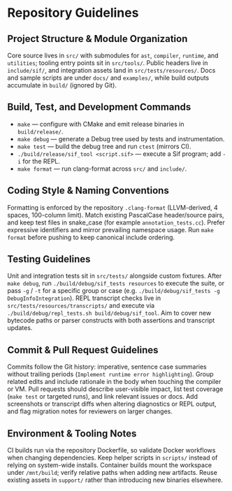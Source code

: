 # Repository Guidelines

## Project Structure & Module Organization
Core source lives in `src/` with submodules for `ast`, `compiler`, `runtime`, and `utilities`; tooling entry points sit in `src/tools/`. Public headers live in `include/sif/`, and integration assets land in `src/tests/resources/`. Docs and sample scripts are under `docs/` and `examples/`, while build outputs accumulate in `build/` (ignored by Git).

## Build, Test, and Development Commands
- `make` — configure with CMake and emit release binaries in `build/release/`.
- `make debug` — generate a Debug tree used by tests and instrumentation.
- `make test` — build the debug tree and run `ctest` (mirrors CI).
- `./build/release/sif_tool <script.sif>` — execute a Sif program; add `-i` for the REPL.
- `make format` — run clang-format across `src/` and `include/`.

## Coding Style & Naming Conventions
Formatting is enforced by the repository `.clang-format` (LLVM-derived, 4 spaces, 100-column limit). Match existing PascalCase header/source pairs, and keep test files in snake_case (for example `annotation_tests.cc`). Prefer expressive identifiers and mirror prevailing namespace usage. Run `make format` before pushing to keep canonical include ordering.

## Testing Guidelines
Unit and integration tests sit in `src/tests/` alongside custom fixtures. After `make debug`, run `./build/debug/sif_tests resources` to execute the suite, or pass `-g` / `-t` for a specific group or case (e.g. `./build/debug/sif_tests -g DebugInfoIntegration`). REPL transcript checks live in `src/tests/resources/transcripts/` and execute via `./build/debug/repl_tests.sh build/debug/sif_tool`. Aim to cover new bytecode paths or parser constructs with both assertions and transcript updates.

## Commit & Pull Request Guidelines
Commits follow the Git history: imperative, sentence case summaries without trailing periods (`Implement runtime error highlighting`). Group related edits and include rationale in the body when touching the compiler or VM. Pull requests should describe user-visible impact, list test coverage (`make test` or targeted runs), and link relevant issues or docs. Add screenshots or transcript diffs when altering diagnostics or REPL output, and flag migration notes for reviewers on larger changes.

## Environment & Tooling Notes
CI builds run via the repository Dockerfile, so validate Docker workflows when changing dependencies. Keep helper scripts in `scripts/` instead of relying on system-wide installs. Container builds mount the workspace under `/mnt/build`; verify relative paths when adding new artifacts. Reuse existing assets in `support/` rather than introducing new binaries elsewhere.
